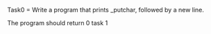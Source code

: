 Task0 = Write a program that prints _putchar, followed by a new line.

The program should return 0
task 1
